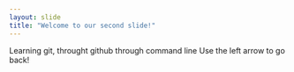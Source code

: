 ```yaml
---
layout: slide
title: "Welcome to our second slide!"
---
```

Learning git, throught github through command line
Use the left arrow to go back!
